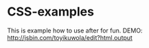 # CSS-examples
This is example how to use after for fun.
DEMO: http://jsbin.com/toyikuwola/edit?html,output
